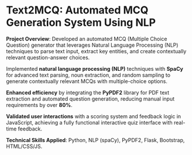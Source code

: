 # Text2MCQ: Automated MCQ Generation System Using NLP

**Project Overview**: Developed an automated MCQ (Multiple Choice Question) generator that leverages Natural Language Processing (NLP) techniques to parse text input, extract key entities, and create contextually relevant question-answer choices.

Implemented **natural language processing (NLP)** techniques with **SpaCy** for advanced text parsing, noun extraction, and random sampling to generate contextually relevant MCQs with multiple-choice options.

**Enhanced efficiency** by integrating the **PyPDF2** library for PDF text extraction and automated question generation, reducing manual input requirements by over **80%**.

**Validated user interactions** with a scoring system and feedback logic in JavaScript, achieving a fully functional interactive quiz interface with real-time feedback.

**Technical Skills Applied**: Python, NLP (spaCy), PyPDF2, Flask, Bootstrap, HTML/CSS/JS.



